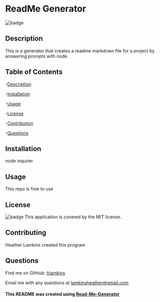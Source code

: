 
# ReadMe Generator

![badge](https://img.shields.io/badge/license-MIT-brightgreen)

## Description
This is a generator that creates a readme markdown file for a project by answering prompts with node.

## Table of Contents
-[Description](#description)

-[Installation](#installation)
 
-[Usage](#usage)

-[License](#license)

-[Contribution](#contribution)

-[Questions](#questions)

## Installation
node inquirer

## Usage
This repo is free to use

## License
![badge](https://img.shields.io/badge/license-MIT-brightgreen)
This application is covered by the MIT license.

## Contributing
Heather Lamkins created this program

## Questions
Find me on GitHub: [hlamkins](https://github.com/hlamkins)
    
Email me with any questions at lamkinsheather@gmail.com

#### This README was created using [Read-Me-Generator](https://github.com/hlamkins/Read-Me-Generator)

